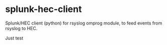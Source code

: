 # splunk-hec-client
Splunk/HEC client (python) for rsyslog omprog module, to feed events from rsyslog to HEC.


Just test 